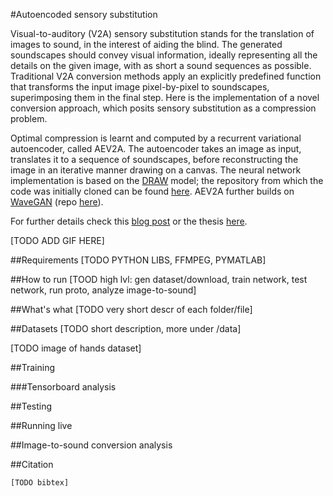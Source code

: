 #Autoencoded sensory substitution

Visual-to-auditory (V2A) sensory substitution stands for the translation of images to sound,
in the interest of aiding the blind. The generated soundscapes should convey visual information,
ideally representing all the details on the given image, with as short a sound sequences as possible.
Traditional V2A conversion methods apply an explicitly predefined function that transforms the input
image pixel-by-pixel to soundscapes, superimposing them in the final step. Here is the implementation
of a novel conversion approach, which posits sensory substitution as a compression problem.

Optimal compression is learnt and computed by a recurrent variational autoencoder, called AEV2A.
The autoencoder takes an image as input, translates it to a sequence of soundscapes, before
reconstructing the image in an iterative manner drawing on a canvas. The neural network implementation
is based on the [DRAW](https://arxiv.org/abs/1502.04623) model; the repository from which the code was
initially cloned can be found [here](https://github.com/kvfrans/draw-color). AEV2A further builds on
[WaveGAN](https://arxiv.org/abs/1802.04208) (repo [here](https://github.com/chrisdonahue/wavegan)).

For further details check this [blog post](TODO) or the thesis [here](TODO).

[TODO ADD GIF HERE]

##Requirements
[TODO PYTHON LIBS, FFMPEG, PYMATLAB]

##How to run
[TOOD high lvl: gen dataset/download, train network, test network, run proto, analyze image-to-sound]

##What's what
[TODO very short descr of each folder/file]

##Datasets
[TODO short description, more under /data]

[TODO image of hands dataset]

##Training

###Tensorboard analysis

##Testing

##Running live

##Image-to-sound conversion analysis

##Citation
```
[TODO bibtex]
```
